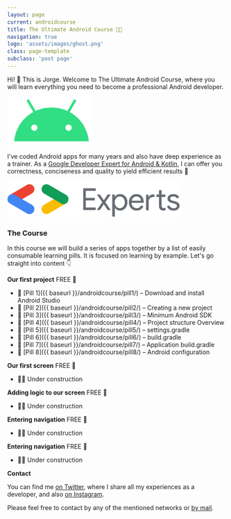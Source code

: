 ```yaml
---
layout: page
current: androidcourse
title: The Ultimate Android Course 👨‍🏫
navigation: true
logo: 'assets/images/ghost.png'
class: page-template
subclass: 'post page'
---
```


Hi! 👋 This is Jorge. Welcome to The Ultimate Android Course, where you will learn everything you need to become a professional Android developer.

<img src="../assets/images/androidlogo2.png" alt="My portrait pic" style="width:200px;">

I've coded Android apps for many years and also have deep experience as a trainer. As a <a href="https://developers.google.com/community/experts/directory/profile/profile-jorge_castillo">Google Developer Expert for Android & Kotlin</a>, I can offer you correctness, conciseness and quality to yield efficient results 🚀

<img src="../assets/images/gde.png" alt="My portrait pic" style="width:400px;">

### The Course

In this course we will build a series of apps together by a list of easily consumable learning pills. It is focused on learning by example. Let's go straight into content 👇

**Our first project** <span class="freetag">FREE 🎁</span>

* 💊 [Pill 1]({{ baseurl }}/androidcourse/pill1/) – Download and install Android Studio
* 💊 [Pill 2]({{ baseurl }}/androidcourse/pill2/) – Creating a new project
* 💊 [Pill 3]({{ baseurl }}/androidcourse/pill3/) – Minimum Android SDK
* 💊 [Pill 4]({{ baseurl }}/androidcourse/pill4/) – Project structure Overview
* 💊 [Pill 5]({{ baseurl }}/androidcourse/pill5/) – settings.gradle
* 💊 [Pill 6]({{ baseurl }}/androidcourse/pill6/) – build.gradle
* 💊 [Pill 7]({{ baseurl }}/androidcourse/pill7/) – Application build.gradle
* 💊 [Pill 8]({{ baseurl }}/androidcourse/pill8/) – Android configuration

**Our first screen** <span class="freetag">FREE 🎁</span>

* 👷‍♂️ Under construction

**Adding logic to our screen** <span class="freetag">FREE 🎁</span>

* 👷‍♂️ Under construction

**Entering navigation** <span class="freetag">FREE 🎁</span>

* 👷‍♂️ Under construction

**Entering navigation** <span class="freetag">FREE 🎁</span>

* 👷‍♂️ Under construction

**Contact**

You can find me [on Twitter](https://www.twitter.com/JorgeCastilloPR), where I share all my experiences as a developer, and also [on Instagram](https://www.instagram.com/jorgecastillopr).


Please feel free to contact by any of the mentioned networks or [by mail](mailto:jorge.castillo.prz@gmail.com).
